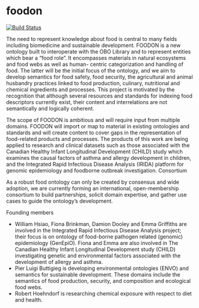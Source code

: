 # foodon
[![Build Status](https://travis-ci.org/FoodOntology/foodon.svg?branch=master)](https://travis-ci.org/FoodOntology/foodon)


The need to represent knowledge about food is central to many fields including biomedicine and sustainable development. FOODON is a new ontology built to interoperate with the OBO Library and to represent entities which bear a “food role”. It encompasses materials in natural ecosystems and food webs as well as human- centric categorization and handling of food. The latter will be the initial focus of the ontology, and we aim to develop semantics for food safety, food security, the agricultural and animal husbandry practices linked to food production, culinary, nutritional and chemical ingredients and processes. This project is motivated by the recognition that although several resources and standards for indexing food descriptors currently exist, their content and interrelations are not semantically and logically coherent.

The scope of FOODON is ambitious and will require input from multiple domains. FOODON will import or map to material in existing ontologies and standards and will create content to cover gaps in the representation of food-related products and processes. The products of this work are being applied to research and clinical datasets such as those associated with the Canadian Healthy Infant Longitudinal Development (CHILD) study which examines the causal factors of asthma and allergy development in children, and the Integrated Rapid Infectious Disease Analysis (IRIDA) platform for genomic epidemiology and foodborne outbreak investigation.
Consortium

As a robust food ontology can only be created by consensus and wide adoption, we are currently forming an international, open-membership consortium to build partnerships, solicit domain expertise, and gather use cases to guide the ontology’s development.

Founding members

* William Hsiao, Fiona Brinkman, Damion Dooley and Emma Griffiths are involved in the Integrated Rapid Infectious Disease Analysis project; their focus is on ontology of food-borne pathogen related (genomic) epidemiology (GenEpiO). Fiona and Emma are also involved in The Canadian Healthy Infant Longitudinal Development study (CHILD) investigating genetic and environmental factors associated with the development of allergy and asthma.
* Pier Luigi Buttigieg is developing environmental ontologies (ENVO) and semantics for sustainable development. These domains include the semantics of food production, security, and composition and ecological food webs.
* Robert Hoehndorf is researching chemical exposure with respect to diet and health.
